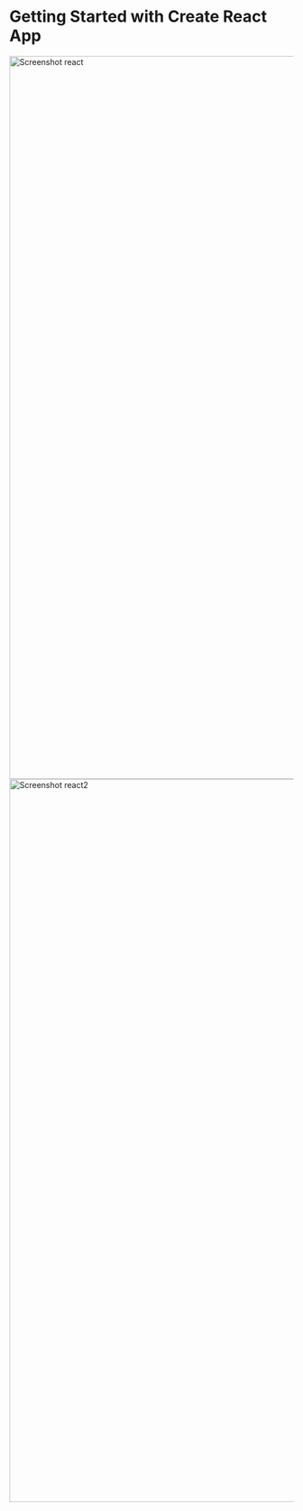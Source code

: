 # Getting Started with Create React App

<img width="1280" alt="Screenshot react" src="https://user-images.githubusercontent.com/70412016/109717925-e9d59700-7b63-11eb-9903-603fd93244b7.png">

<img width="1280" alt="Screenshot react2" src="https://user-images.githubusercontent.com/70412016/109718006-04a80b80-7b64-11eb-94cc-bb89114e3346.png">

